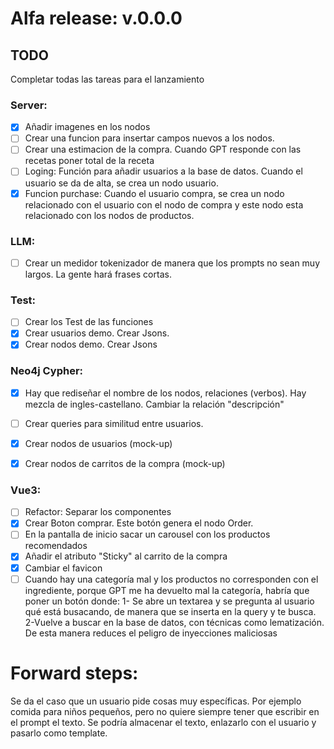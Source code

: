 # Alfa release: v.0.0.0
## TODO

Completar todas las tareas para el lanzamiento

### Server:
- [X] Añadir imagenes en los nodos
- [ ] Crear una funcion para insertar campos nuevos a los nodos.
- [ ] Crear una estimacion de la compra. Cuando GPT responde con las recetas poner total de la receta
- [ ] Loging: Función para añadir usuarios a la base de datos. Cuando el usuario se da de alta, se crea un nodo usuario.
- [X] Funcion purchase: Cuando el usuario compra, se crea un nodo relacionado con el usuario con el nodo de compra y este nodo esta relacionado con los nodos de productos.

### LLM:
- [ ] Crear un medidor tokenizador de manera que los prompts no sean muy largos. La gente hará frases cortas. 

### Test:
- [ ] Crear los Test de las funciones
- [X] Crear usuarios demo. Crear Jsons.
- [X] Crear nodos demo. Crear Jsons

### Neo4j Cypher:
- [X] Hay que rediseñar el nombre de los nodos, relaciones (verbos). Hay mezcla de ingles-castellano. Cambiar la relación "descripción"
- [ ] Crear queries para similitud entre usuarios.

- [X] Crear nodos de usuarios (mock-up)
- [X] Crear nodos de carritos de la compra (mock-up)

### Vue3:
- [ ] Refactor: Separar los componentes
- [X] Crear Boton comprar. Este botón genera el nodo Order.
- [ ] En la pantalla de inicio sacar un carousel con los productos recomendados
- [X] Añadir el atributo "Sticky" al carrito de la compra
- [X] Cambiar el favicon
- [ ] Cuando hay una categoría mal y los productos no corresponden con el ingrediente, porque GPT me ha devuelto mal la categoría, habría que poner un botón donde:
	    1- Se abre un textarea y se pregunta al usuario qué está busacando, de manera que se inserta en la query y te busca.
      2-Vuelve  a buscar en la base de datos, con técnicas como lematización. De esta manera reduces el peligro de inyecciones maliciosas

# Forward steps:

Se da el caso que un usuario pide cosas muy específicas. Por ejemplo comida para niños pequeños, pero no quiere siempre tener que escribir en el prompt el texto. Se podría almacenar el texto, enlazarlo con el usuario y pasarlo como template.
